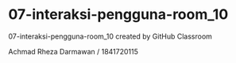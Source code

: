 # 07-interaksi-pengguna-room_10
07-interaksi-pengguna-room_10 created by GitHub Classroom

Achmad Rheza Darmawan / 1841720115
